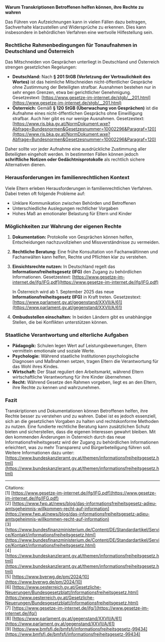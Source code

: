 **Warum Transkriptionen Betroffenen helfen können, ihre Rechte zu wahren**

Das Führen von Aufzeichnungen kann in vielen Fällen dazu beitragen, Sachverhalte klarzustellen und Widersprüche zu erkennen. Dies kann insbesondere in behördlichen Verfahren eine wertvolle Hilfestellung sein.

### **Rechtliche Rahmenbedingungen für Tonaufnahmen in Deutschland und Österreich**

Das Mitschneiden von Gesprächen unterliegt in Deutschland und Österreich strengen gesetzlichen Regelungen:

- **Deutschland:** Nach **§ 201 StGB (Verletzung der Vertraulichkeit des Wortes)** ist das heimliche Mitschneiden nicht-öffentlicher Gespräche ohne Zustimmung der Beteiligten strafbar. Ausnahmen bestehen nur in sehr engen Grenzen, etwa bei gerichtlicher Genehmigung. Gesetzestext: [https://www.gesetze-im-internet.de/stgb/__201.html](https://www.gesetze-im-internet.de/stgb/__201.html)
- **Österreich:** Gemäß **§ 120 StGB (Überwachung von Gesprächen)** ist die Aufnahme eines nicht-öffentlichen Gesprächs ohne Einwilligung strafbar. Auch hier gibt es nur wenige Ausnahmen. Gesetzestext: [https://www.ris.bka.gv.at/NormDokument.wxe?Abfrage=Bundesnormen&Gesetzesnummer=10002296&Paragraf=120](https://www.ris.bka.gv.at/NormDokument.wxe?Abfrage=Bundesnormen&Gesetzesnummer=10002296&Paragraf=120)

Daher sollte vor jeder Aufnahme eine ausdrückliche Zustimmung aller Beteiligten eingeholt werden. In bestimmten Fällen können jedoch **schriftliche Notizen oder Gedächtnisprotokolle** als rechtlich sichere Alternativen dienen.

### **Herausforderungen im familienrechtlichen Kontext**

Viele Eltern erleben Herausforderungen in familienrechtlichen Verfahren. Dabei treten oft folgende Probleme auf:

- Unklare Kommunikation zwischen Behörden und Betroffenen
- Unterschiedliche Auslegungen rechtlicher Vorgaben
- Hohes Maß an emotionaler Belastung für Eltern und Kinder

### **Möglichkeiten zur Wahrung der eigenen Rechte**

1. **Dokumentation:** Protokolle von Gesprächen können helfen, Entscheidungen nachzuvollziehen und Missverständnisse zu vermeiden.
2. **Rechtliche Beratung:** Eine frühe Konsultation von Fachanwältinnen und Fachanwälten kann helfen, Rechte und Pflichten klar zu verstehen.
3. **Einsichtsrechte nutzen:** In Deutschland regelt das **Informationsfreiheitsgesetz (IFG)** den Zugang zu behördlichen Informationen. Gesetzestext: [https://www.gesetze-im-internet.de/ifg/IFG.pdf](https://www.gesetze-im-internet.de/ifg/IFG.pdf)

   In Österreich wird ab 1. September 2025 das neue **Informationsfreiheitsgesetz (IFG)** in Kraft treten. Gesetzestext: [https://www.parlament.gv.at/gegenstand/XXVII/A/61](https://www.parlament.gv.at/gegenstand/XXVII/A/61)
4. **Ombudsstellen einschalten:** In beiden Ländern gibt es unabhängige Stellen, die bei Konflikten unterstützen können.

### **Staatliche Verantwortung und elterliche Aufgaben**

- **Pädagogik:** Schulen legen Wert auf Leistungsbewertungen, Eltern vermitteln emotionale und soziale Werte.
- **Psychologie:** Während staatliche Institutionen psychologische Diagnosen und Maßnahmen setzen, tragen Eltern die Verantwortung für das Wohl ihres Kindes.
- **Wirtschaft:** Der Staat reguliert den Arbeitsmarkt, während Eltern wirtschaftliche Verantwortung für ihre Kinder übernehmen.
- **Recht:** Während Gesetze den Rahmen vorgeben, liegt es an den Eltern, ihre Rechte zu kennen und wahrzunehmen.

### **Fazit**

Transkriptionen und Dokumentationen können Betroffenen helfen, ihre Rechte besser zu verstehen und zu wahren. Dabei ist es jedoch essenziell, sich an die gesetzlichen Vorgaben zu halten und rechtskonforme Methoden zu nutzen. Eine fundierte rechtliche Beratung kann zusätzlichen Schutz bieten und sicherstellen, dass die eigenen Interessen gewahrt bleiben. Mit den kommenden Änderungen in Österreich durch das neue Informationsfreiheitsgesetz wird der Zugang zu behördlichen Informationen erleichtert, was zu mehr Transparenz und Bürgerbeteiligung führen soll. Weitere Informationen dazu unter: [https://www.bundeskanzleramt.gv.at/themen/informationsfreiheitsgesetz.html](https://www.bundeskanzleramt.gv.at/themen/informationsfreiheitsgesetz.html)

---
Citations:  
[1] [https://www.gesetze-im-internet.de/ifg/IFG.pdf](https://www.gesetze-im-internet.de/ifg/IFG.pdf)  
[2] [https://www.fwp.at/news/blog/das-informationsfreiheitsgesetz-adieu-amtsgeheimnis-willkommen-recht-auf-information](https://www.fwp.at/news/blog/das-informationsfreiheitsgesetz-adieu-amtsgeheimnis-willkommen-recht-auf-information)  
[3] [https://www.bundesfinanzministerium.de/Content/DE/Standardartikel/Service/Kontakt/informationsfreiheitsgesetz.html](https://www.bundesfinanzministerium.de/Content/DE/Standardartikel/Service/Kontakt/informationsfreiheitsgesetz.html)  
[4] [https://www.bundeskanzleramt.gv.at/themen/informationsfreiheitsgesetz.html](https://www.bundeskanzleramt.gv.at/themen/informationsfreiheitsgesetz.html)  
[5] [https://www.bverwg.de/pm/2024/10](https://www.bverwg.de/pm/2024/10)  
[6] [https://www.oesterreich.gv.at/Gesetzliche-Neuerungen/Bundesgesetzblatt/Informationsfreiheitsgesetz.html](https://www.oesterreich.gv.at/Gesetzliche-Neuerungen/Bundesgesetzblatt/Informationsfreiheitsgesetz.html)  
[7] [https://www.gesetze-im-internet.de/ifg/](https://www.gesetze-im-internet.de/ifg/)  
[8] [https://www.parlament.gv.at/gegenstand/XXVII/A/61](https://www.parlament.gv.at/gegenstand/XXVII/A/61)  
[9] [https://www.bmfsfj.de/bmfsfj/informationsfreiheitsgesetz-99434](https://www.bmfsfj.de/bmfsfj/informationsfreiheitsgesetz-99434)  
